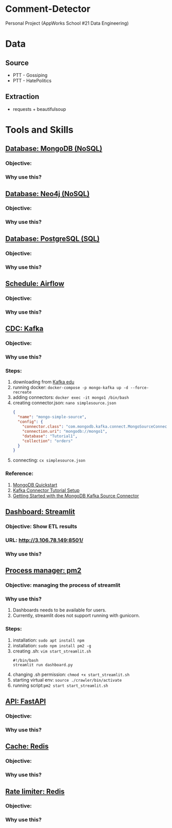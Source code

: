 # Comment-Detector
Personal Project (AppWorks School #21 Data Engineering)

# Data
## Source
- PTT - Gossiping
- PTT - HatePolitics

## Extraction
- requests + beautifulsoup


# Tools and Skills
## <u>Database: MongoDB (NoSQL)</u>
### Objective: 
### Why use this?

## <u>Database: Neo4j (NoSQL)</u>
### Objective: 
### Why use this?

## <u>Database: PostgreSQL (SQL)</u>
### Objective: 
### Why use this?

## <u>Schedule: Airflow</u>
### Objective: 
### Why use this?

## <u>CDC: Kafka</u>
### Objective: 
### Why use this?
### Steps:
1. downloading from [Kafka edu](https://github.com/mongodb-university/kafka-edu.git)
2. running docker: ```docker-compose -p mongo-kafka up -d --force-recreate```
3. adding connectors: ```docker exec -it mongo1 /bin/bash```
4. creating connector.json: ```nano simplesource.json```
   ```json
   {
     "name": "mongo-simple-source",
     "config": {
       "connector.class": "com.mongodb.kafka.connect.MongoSourceConnector",
       "connection.uri": "mongodb://mongo1",
       "database": "Tutorial1",
       "collection": "orders"
     }
   }
   ```
5. connecting: ```cx simplesource.json```

### Reference:
1. [MongoDB Quickstart](https://www.mongodb.com/docs/kafka-connector/current/quick-start/)
2. [Kafka Connector Tutorial Setup](https://www.mongodb.com/docs/kafka-connector/current/tutorials/tutorial-setup/#std-label-kafka-tutorials-docker-setup)
3. [Getting Started with the MongoDB Kafka Source Connector](https://www.mongodb.com/docs/kafka-connector/master/tutorials/source-connector/)


## <u>Dashboard: Streamlit</u>
### Objective: Show ETL results
### URL: http://3.106.78.149:8501/
### Why use this?

## <u>Process manager: pm2</u>
### Objective: managing the process of streamlit
### Why use this?
1. Dashboards needs to be available for users.
2. Currently, streamlit does not support running with gunicorn.
### Steps:
1. installation: ```sudo apt install npm```
2. installation: ```sudo npm install pm2 -g```
3. creating .sh: ```vim start_streamlit.sh```
    ```shell
    #!/bin/bash
    streamlit run dashboard.py
    ```
4. changing .sh permission: ```chmod +x start_streamlit.sh```
5. starting virtual env: ```source ./crawler/bin/activate```
6. running script:```pm2 start start_streamlit.sh```

## <u>API: FastAPI</u>
### Objective: 
### Why use this?

## <u>Cache: Redis</u>
### Objective: 
### Why use this?

## <u>Rate limiter: Redis</u>
### Objective: 
### Why use this?
